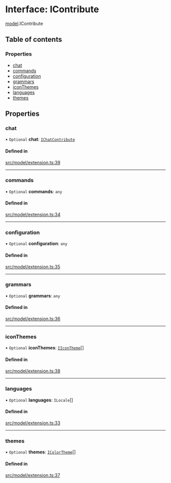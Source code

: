 # Interface: IContribute

[model](../modules/model.md).IContribute

## Table of contents

### Properties

- [chat](model.IContribute.md#chat)
- [commands](model.IContribute.md#commands)
- [configuration](model.IContribute.md#configuration)
- [grammars](model.IContribute.md#grammars)
- [iconThemes](model.IContribute.md#iconthemes)
- [languages](model.IContribute.md#languages)
- [themes](model.IContribute.md#themes)

## Properties

### chat

• `Optional` **chat**: [`IChatContribute`](model.IChatContribute.md)

#### Defined in

[src/model/extension.ts:39](https://github.com/gethubai/hubai-core/blob/43abc4a/src/model/extension.ts#L39)

___

### commands

• `Optional` **commands**: `any`

#### Defined in

[src/model/extension.ts:34](https://github.com/gethubai/hubai-core/blob/43abc4a/src/model/extension.ts#L34)

___

### configuration

• `Optional` **configuration**: `any`

#### Defined in

[src/model/extension.ts:35](https://github.com/gethubai/hubai-core/blob/43abc4a/src/model/extension.ts#L35)

___

### grammars

• `Optional` **grammars**: `any`

#### Defined in

[src/model/extension.ts:36](https://github.com/gethubai/hubai-core/blob/43abc4a/src/model/extension.ts#L36)

___

### iconThemes

• `Optional` **iconThemes**: [`IIconTheme`](model.IIconTheme.md)[]

#### Defined in

[src/model/extension.ts:38](https://github.com/gethubai/hubai-core/blob/43abc4a/src/model/extension.ts#L38)

___

### languages

• `Optional` **languages**: `ILocale`[]

#### Defined in

[src/model/extension.ts:33](https://github.com/gethubai/hubai-core/blob/43abc4a/src/model/extension.ts#L33)

___

### themes

• `Optional` **themes**: [`IColorTheme`](model.IColorTheme.md)[]

#### Defined in

[src/model/extension.ts:37](https://github.com/gethubai/hubai-core/blob/43abc4a/src/model/extension.ts#L37)
